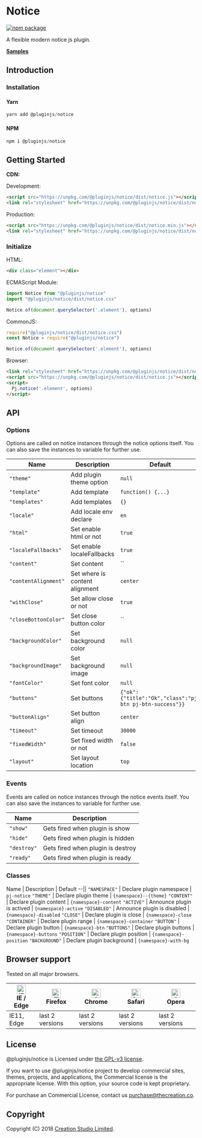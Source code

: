 # Notice

[![npm package](https://img.shields.io/npm/v/@pluginjs/notice.svg)](https://www.npmjs.com/package/@pluginjs/notice)

A flexible modern notice js plugin.

**[Samples](https://codesandbox.io/s/github/pluginjs/pluginjs/tree/master/modules/notice/samples)**

## Introduction

### Installation

#### Yarn

```javascript
yarn add @pluginjs/notice
```

#### NPM

```javascript
npm i @pluginjs/notice
```

## Getting Started

**CDN:**

Development:

```html
<script src="https://unpkg.com/@pluginjs/notice/dist/notice.js"></script>
<link rel="stylesheet" href="https://unpkg.com/@pluginjs/notice/dist/notice.css">
```

Production:

```html
<script src="https://unpkg.com/@pluginjs/notice/dist/notice.min.js"></script>
<link rel="stylesheet" href="https://unpkg.com/@pluginjs/notice/dist/notice.min.css">
```

### Initialize

HTML:

```html
<div class="element"></div>
```

ECMAScript Module:

```javascript
import Notice from "@pluginjs/notice"
import "@pluginjs/notice/dist/notice.css"

Notice.of(document.querySelector('.element'), options)
```

CommonJS:

```javascript
require("@pluginjs/notice/dist/notice.css")
const Notice = require("@pluginjs/notice")

Notice.of(document.querySelector('.element'), options)
```

Browser:

```html
<link rel="stylesheet" href="https://unpkg.com/@pluginjs/notice/dist/notice.css">
<script src="https://unpkg.com/@pluginjs/notice/dist/notice.js"></script>
<script>
  Pj.notice('.element', options)
</script>
```

## API

### Options

Options are called on notice instances through the notice options itself.
You can also save the instances to variable for further use.

Name | Description | Default
--|--|--
`"theme"` | Add plugin theme option | `null`
`"template"` | Add template | `function() {...}`
`"templates"` | Add templates | `{}`
`"locale"` | Add locale env declare | `en`
`"html"` | Set enable html or not | `true`
`"localeFallbacks"` | Set enable localeFallbacks | `true`
`"content"` | Set content | ``
`"contentAlignment"` | Set where is content alignment | `center`
`"withClose"` | Set allow close or not | `true`
`"closeBottonColor"` | Set close button color | ``
`"backgroundColor"` | Set background color | `null`
`"backgroundImage"` | Set background image | `null`
`"fontColor"` | Set font color | `null`
`"buttons"` | Set buttons | `{"ok":{"title":"Ok","class":"pj-btn pj-btn-success"}}`
`"buttonAlign"` | Set button align | `center`
`"timeout"` | Set timeout | `30000`
`"fixedWidth"` | Set fixed width or not | `false`
`"layout"` | Set layout location | `top`

### Events

Events are called on notice instances through the notice events itself.
You can also save the instances to variable for further use.

Name | Description
--|--
`"show"` | Gets fired when plugin is show
`"hide"` | Gets fired when plugin is hidden
`"destroy"` | Gets fired when plugin is destroy
`"ready"` | Gets fired when plugin is ready

### Classes

Name | Description | Default
--||
`"NAMESPACE"` | Declare plugin namespace | `pj-notice`
`"THEME"` | Declare plugin theme | `{namespace}--{theme}`
`"CONTENT"` | Declare plugin content | `{namespace}-content`
`"ACTIVE"` | Announce plugin is actived | `{namespace}-active`
`"DISABLED"` | Announce plugin is disabled | `{namespace}-disabled`
`"CLOSE"` | Declare plugin is close | `{namespace}-close`
`"CONTAINER"` | Declare plugin range | `{namespace}-container`
`"BUTTON"` | Declare plugin button | `{namespace}-btn`
`"BUTTONS"` | Declare plugin buttons | `{namespace}-buttons`
`"POSITION"` | Declare plugin position | `{namespace}-position`
`"BACKGROUND"` | Declare plugin background | `{namespace}-with-bg`

## Browser support

Tested on all major browsers.

| [<img src="https://raw.githubusercontent.com/alrra/browser-logos/master/src/edge/edge_48x48.png" alt="IE / Edge" width="24px" height="24px" />](http://godban.github.io/browsers-support-badges/)</br>IE / Edge | [<img src="https://raw.githubusercontent.com/alrra/browser-logos/master/src/firefox/firefox_48x48.png" alt="Firefox" width="24px" height="24px" />](http://godban.github.io/browsers-support-badges/)</br>Firefox | [<img src="https://raw.githubusercontent.com/alrra/browser-logos/master/src/chrome/chrome_48x48.png" alt="Chrome" width="24px" height="24px" />](http://godban.github.io/browsers-support-badges/)</br>Chrome | [<img src="https://raw.githubusercontent.com/alrra/browser-logos/master/src/safari/safari_48x48.png" alt="Safari" width="24px" height="24px" />](http://godban.github.io/browsers-support-badges/)</br>Safari | [<img src="https://raw.githubusercontent.com/alrra/browser-logos/master/src/opera/opera_48x48.png" alt="Opera" width="24px" height="24px" />](http://godban.github.io/browsers-support-badges/)</br>Opera |
| --------- | --------- | --------- | --------- | --------- |
| IE11, Edge| last 2 versions| last 2 versions| last 2 versions| last 2 versions|

## License

@pluginjs/notice is Licensed under [the GPL-v3 license](LICENSE).

If you want to use @pluginjs/notice project to develop commercial sites, themes, projects, and applications, the Commercial license is the appropriate license. With this option, your source code is kept proprietary.

For purchase an Commercial License, contact us purchase@thecreation.co.

## Copyright

Copyright (C) 2018 [Creation Studio Limited](creationstudio.com).